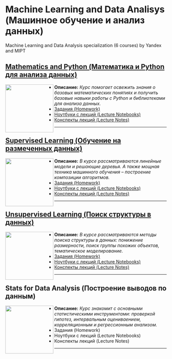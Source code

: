 # Machine Learning and Data Analisys (Машинное обучение и анализ данных)
Machine Learning and Data Analysis specialization (6 courses) by Yandex and MIPT

## [Mathematics and Python (Математика и Python для анализа данных)](/1_Math_and_Python_for_DA)
<a href="https://www.coursera.org/learn/mathematics-and-python/"><img align="left" width="150" height="150" src="https://d3njjcbhbojbot.cloudfront.net/api/utilities/v1/imageproxy/https://s3.amazonaws.com/coursera-course-photos/d7/c45bf0b0d911e5965623dd71776f15/800x800-01.jpg?auto=format%2Ccompress&dpr=1&w=150&h=150&fit=fill&bg=FFF"></a>

* __Описание:__ _Курс помогает освежить знания о базовых математических понятиях и получить базовые навыки работы с Python и библиотеками для анализа данных._
* [Задания (Homework)](/1_Math_and_Python_for_DA/Homework)
* [Ноутбуки с лекций (Lecture Notebooks)](/1_Math_and_Python_for_DA/Resources/Lecture_notebooks)
* [Конспекты лекций (Lecture Notes)](/1_Math_and_Python_for_DA/Resources/Lecture_pdf)

---

## [Supervised Learning (Обучение на размеченных данных)](/2_Supervised_Learning)
<a href="https://www.coursera.org/learn/supervised-learning/"><img align="left" width="150" height="150" src="https://d3njjcbhbojbot.cloudfront.net/api/utilities/v1/imageproxy/https://s3.amazonaws.com/coursera-course-photos/e6/cd8dc0b0dd11e5bda4c35792983a0c/800x800-02.jpg?auto=format%2Ccompress&dpr=1&w=150&h=150&fit=fill&bg=FFF"></a>

* __Описание:__ _В курсе рассматриваются линейные модели и решающие деревья. А также мощная техника машинного обучения – построение композиции алгоритмов._
* [Задания (Homework)](/2_Supervised_Learning/Homework)
* [Ноутбуки с лекций (Lecture Notebooks)](/2_Supervised_Learning/Resources/Lecture_notebooks)
* [Конспекты лекций (Lecture Notes)](/2_Supervised_Learning/Resources/Lecture_pdf)

---

## [Unsupervised Learning (Поиск структуры в данных)](/3_Unsupervised_Learning)
<a href="https://www.coursera.org/learn/unsupervised-learning/"><img align="left" width="150" height="150" src="https://d3njjcbhbojbot.cloudfront.net/api/utilities/v1/imageproxy/https://s3.amazonaws.com/coursera-course-photos/51/45def0b0de11e5bc793bb6b305a033/800x800-03.jpg?auto=format%2Ccompress&dpr=1&w=150&h=150&fit=fill&bg=FFF"></a>

* __Описание:__ _В курсе рассматриваются методы поиска структуры в данных: понижение размерности, поиск группы похожих объектов, тематическое моделирование._
* [Задания (Homework)](/3_Unsupervised_Learning/Homework)
* [Ноутбуки с лекций (Lecture Notebooks)](/3_Unsupervised_Learning/Resources/Lecture_notebooks)
* [Конспекты лекций (Lecture Notes)](/3_Unsupervised_Learning/Resources/Lecture_pdf)

---

## Stats for Data Analysis (Построение выводов по данным)
<a href="https://www.coursera.org/learn/stats-for-data-analysis"><img align="left" width="150" height="150" src="https://d3njjcbhbojbot.cloudfront.net/api/utilities/v1/imageproxy/https://s3.amazonaws.com/coursera-course-photos/41/880650b0de11e5a0fb177d76ab076a/800x800-04.jpg?auto=format%2Ccompress&dpr=1&w=150&h=150&fit=fill&bg=FFF"></a>

* __Описание:__ _Курс знакомит с основными статистическими инструментами: проверкой гипотез, интервальным оцениваением, корреляционным и регрессионным анализом._
* Задания (Homework)
* Ноутбуки с лекций (Lecture Notebooks)
* Конспекты лекций (Lecture Notes)

---
